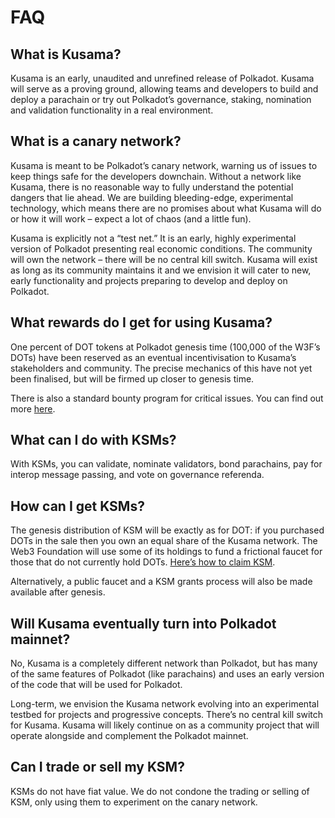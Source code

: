 # FAQ
## What is Kusama?
Kusama is an early, unaudited and unrefined release of Polkadot. Kusama will serve as a proving ground, allowing teams and developers to build and deploy a parachain or try out Polkadot’s governance, staking, nomination and validation functionality in a real environment. 

## What is a canary network?
Kusama is meant to be Polkadot’s canary network, warning us of issues to keep things safe for the developers downchain. Without a network like Kusama, there is no reasonable way to fully understand the potential dangers that lie ahead. We are building bleeding-edge, experimental technology, which means there are no promises about what Kusama will do or how it will work  – expect a lot of chaos (and a little fun).

Kusama is explicitly not a “test net.” It is an early, highly experimental version of Polkadot presenting real economic conditions. The community will own the network – there will be no central kill switch. Kusama will exist as long as its community maintains it and we envision it will cater to new, early functionality and projects preparing to develop and deploy on Polkadot.

## What rewards do I get for using Kusama?
One percent of DOT tokens at Polkadot genesis time (100,000 of the W3F’s DOTs) have been reserved as an eventual incentivisation to Kusama’s stakeholders and community. The precise mechanics of this have not yet been finalised, but will be firmed up closer to genesis time.

There is also a standard bounty program for critical issues. You can find out more [here](./bug.md).

## What can I do with KSMs?
With KSMs, you can validate, nominate validators, bond parachains, pay for interop message passing, and vote on governance referenda. 

## How can I get KSMs?
The genesis distribution of KSM will be exactly as for DOT: if you purchased DOTs in the sale then you own an equal share of the Kusama network. The Web3 Foundation will use some of its holdings to fund a frictional faucet for those that do not currently hold DOTs. [Here’s how to claim KSM](./getstarted/claims.md).

Alternatively, a public faucet and a KSM grants process will also be made available after genesis. 

## Will Kusama eventually turn into Polkadot mainnet?
No, Kusama is a completely different network than Polkadot, but has many of the same features of Polkadot (like parachains) and uses an early version of the code that will be used for Polkadot. 

Long-term, we envision the Kusama network evolving into an experimental testbed for projects and progressive concepts. There’s no central kill switch for Kusama. Kusama will likely continue on as a community project that will operate alongside and complement the Polkadot mainnet.

## Can I trade or sell my KSM?
KSMs do not have fiat value. We do not condone the trading or selling of KSM, only using them to experiment on the canary network.
